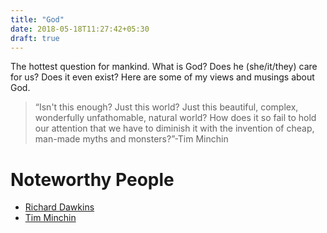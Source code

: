 ```yaml
---
title: "God"
date: 2018-05-18T11:27:42+05:30
draft: true
---
```


The hottest question for mankind. What is God? Does he (she/it/they) care for us? Does it even exist? Here are some of my views and musings about God.

> “Isn't this enough? Just this world? Just this beautiful, complex, wonderfully unfathomable, natural world? How does it so fail to hold our attention that we have to diminish it with the invention of cheap, man-made myths and monsters?”-Tim Minchin


# Noteworthy People

- [Richard Dawkins](https://en.wikipedia.org/wiki/Richard_Dawkins)
- [Tim Minchin](https://en.wikipedia.org/wiki/Tim_Minchin)
